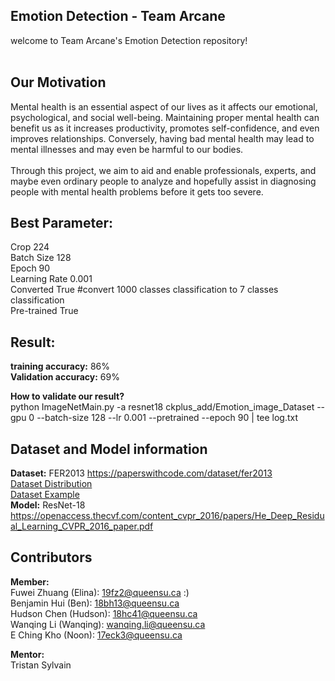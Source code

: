 ## Emotion Detection - Team Arcane
welcome to Team Arcane's Emotion Detection repository! <br />
<br />

## Our Motivation
Mental health is an essential aspect of our lives as it affects our emotional, psychological, and social well-being. Maintaining proper mental health can benefit us as it increases productivity, promotes self-confidence, and even improves relationships. Conversely, having bad mental health may lead to mental illnesses and may even be harmful to our bodies. <br />
<br />
Through this project, we aim to aid and enable professionals, experts, and maybe even ordinary people to analyze and hopefully assist in diagnosing people with mental health problems before it gets too severe.<br />


## Best Parameter:
Crop          224 <br />
Batch Size    128 <br />
Epoch         90 <br />
Learning Rate 0.001 <br />
Converted     True #convert 1000 classes classification to 7 classes classification <br />
Pre-trained   True <br />

## Result:
**training accuracy:** 86% <br />
**Validation accuracy:** 69% <br />

**How to validate our result?** <br />
python ImageNetMain.py -a resnet18 ckplus_add/Emotion_image_Dataset --gpu 0 --batch-size 128 --lr 0.001 --pretrained --epoch 90 | tee log.txt <br />

## Dataset and Model information
**Dataset:** FER2013  https://paperswithcode.com/dataset/fer2013 <br />
[Dataset Distribution](https://postimg.cc/hXyZnDjm)  <br />
[Dataset Example](https://i.postimg.cc/mgbx9ts8/Wechat-IMG3392.png)  <br />
**Model:**  ResNet-18 https://openaccess.thecvf.com/content_cvpr_2016/papers/He_Deep_Residual_Learning_CVPR_2016_paper.pdf  <br />

## Contributors
**Member:** <br />
Fuwei Zhuang (Elina): 19fz2@queensu.ca :) <br />
Benjamin Hui (Ben): 18bh13@queensu.ca <br />
Hudson Chen (Hudson): 18hc41@queensu.ca <br />
Wanqing Li (Wanqing): wanqing.li@queensu.ca <br />
E Ching Kho (Noon): 17eck3@queensu.ca <br />

**Mentor:** <br />
Tristan Sylvain <br />
